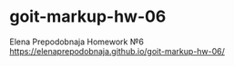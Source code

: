 # goit-markup-hw-06
Elena Prepodobnaja Homework №6
https://elenaprepodobnaja.github.io/goit-markup-hw-06/
